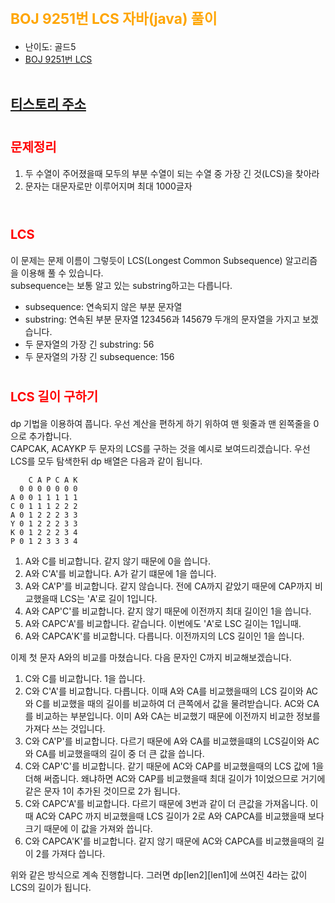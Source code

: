 # <span style="color: orange; font-weight:bold; font-size:17pt">BOJ 9251번 LCS 자바(java)  풀이</span>
- 난이도: 골드5
- [BOJ 9251번 LCS](https://www.acmicpc.net/problem/9251)
<br><br>

## [티스토리 주소](https://hoho325.tistory.com/)

# <span style="color: red; font-weight:bold; font-size:15pt">문제정리</span>
1. 두 수열이 주어졌을때 모두의 부분 수열이 되는 수열 중 가장 긴 것(LCS)을 찾아라
2. 문자는 대문자로만 이루어지며 최대 1000글자
<br><br>

# <span style="color: red; font-weight:bold; font-size:15pt">LCS</span>
이 문제는 문제 이름이 그렇듯이 LCS(Longest Common Subsequence) 알고리즘을 이용해 풀 수 있습니다.  
subsequence는 보통 알고 있는 substring하고는 다릅니다.
- subsequence: 연속되지 않은 부분 문자열
- substring: 연속된 부분 문자열
123456과 145679 두개의 문자열을 가지고 보겠습니다.  
- 두 문자열의 가장 긴 substring: 56
- 두 문자열의 가장 긴 subsequence: 156

# <span style="color: red; font-weight:bold; font-size:15pt">LCS 길이 구하기</span>
dp 기법을 이용하여 풉니다. 우선 계산을 편하게 하기 위하여 맨 윗줄과 맨 왼쪽줄을 0으로 추가합니다.  
CAPCAK, ACAYKP 두 문자의 LCS를 구하는 것을 예시로 보여드리겠습니다.
우선 LCS를 모두 탐색한뒤 dp 배열은 다음과 같이 됩니다.
```
    C A P C A K
  0 0 0 0 0 0 0 
A 0 0 1 1 1 1 1
C 0 1 1 1 2 2 2
A 0 1 2 2 2 3 3
Y 0 1 2 2 2 3 3
K 0 1 2 2 2 3 4
P 0 1 2 3 3 3 4
```
1. A와 C를 비교합니다. 같지 않기 때문에 0을 씁니다.
2. A와 C'A'를 비교합니다. A가 같기 떄문에 1을 씁니다.
3. A와 CA'P'를 비교합니다. 같지 않습니다. 전에 CA까지 같았기 때문에 CAP까지 비교했을때 LCS는 'A'로 길이 1입니다.
4. A와 CAP'C'를 비교합니다. 같지 않기 때문에 이전까지 최대 길이인 1을 씁니다.
5. A와 CAPC'A'를 비교합니다. 같습니다. 이번에도 'A'로 LSC 길이는 1입니때.
6. A와 CAPCA'K'를 비교합니다. 다릅니다. 이전까지의 LCS 길이인 1을 씁니다.

이제 첫 문자 A와의 비교를 마쳤습니다. 다음 문자인 C까지 비교해보겠습니다.
1. C와 C를 비교합니다. 1을 씁니다.
2. C와 C'A'를 비교합니다. 다릅니다. 이때 A와 CA를 비교했을때의 LCS 길이와 AC와 C를 비교했을 때의 길이를 비교하여 더 큰쪽에서 값을 물려받습니다.
    AC와 CA를 비교하는 부분입니다. 이미 A와 CA는 비교했기 때문에 이전까지 비교한 정보를 가져다 쓰는 것입니다.
3. C와 CA'P'를 비교합니다. 다르기 때문에 A와 CA를 비교했을떄의 LCS길이와 AC와 CA를 비교했을때의 길이 중 더 큰 값을 씁니다.
4. C와 CAP'C'를 비교합니다. 같기 때문에 AC와 CAP를 비교했을때의 LCS 값에 1을 더해 써줍니다. 왜냐하면 AC와 CAP를 비교했을때 최대 길이가 1이었으므로 거기에 같은 문자 1이 추가된 것이므로 2가 됩니다.
5. C와 CAPC'A'를 비교합니다. 다르기 때문에 3번과 같이 더 큰값을 가져옵니다. 이때 AC와 CAPC 까지 비교했을때 LCS 길이가 2로 A와 CAPCA를 비교했을때 보다 크기 때문에 이 값을 가져와 씁니다.
6. C와 CAPCA'K'를 비교합니다. 같지 않기 때문에 AC와 CAPCA를 비교했을때의 길이 2를 가져다 씁니다.

위와 같은 방식으로 계속 진행합니다. 그러면 dp[len2][len1]에 쓰여진 4라는 값이 LCS의 길이가 됩니다.